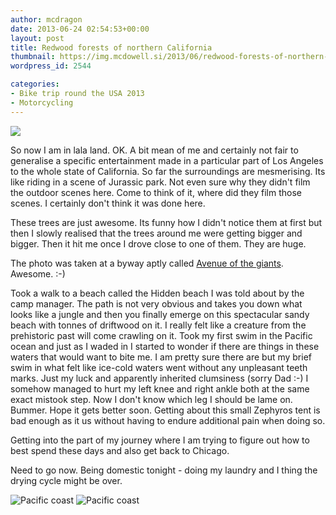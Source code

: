 ```yaml
---
author: mcdragon
date: 2013-06-24 02:54:53+00:00
layout: post
title: Redwood forests of northern California
thumbnail: https://img.mcdowell.si/2013/06/redwood-forests-of-northern-california.png
wordpress_id: 2544

categories:
- Bike trip round the USA 2013
- Motorcycling
---
```


![](https://img.mcdowell.si/2013/06/wpid-20130621_1422101-1.jpg)

So now I am in lala land. OK. A bit mean of me and certainly not fair to generalise a specific entertainment made in a particular part of Los Angeles to the whole state of California.
So far the surroundings are mesmerising. Its like riding in a scene of Jurassic park. Not even sure why they didn't film the outdoor scenes here. Come to think of it, where did they film those scenes. I certainly don't think it was done here.

These trees are just awesome. Its funny how I didn't notice them at first but then I slowly realised that the trees around me were getting bigger and bigger. Then it hit me once I drove close to one of them. They are huge.

The photo was taken at a byway aptly called [Avenue of the giants](https://en.wikipedia.org/wiki/Avenue_of_the_Giants). Awesome. :-)

Took a walk to a beach called the Hidden beach I was told about by the camp manager. The path is not very obvious and takes you down what looks like a jungle and then you finally emerge on this spectacular sandy beach with tonnes of driftwood on it. I really felt like a creature from the prehistoric past will come crawling on it. Took my first swim in the Pacific ocean and just as I waded in I started to wonder if there are things in these waters that would want to bite me. I am pretty sure there are but my brief swim in what felt like ice-cold waters went without any unpleasant teeth marks.
Just my luck and apparently inherited clumsiness (sorry Dad :-) I somehow managed to hurt my left knee and right ankle both at the same exact mistook step. Now I don't know which leg I should be lame on. Bummer. Hope it gets better soon. Getting about this small Zephyros tent is bad enough as it us without having to endure additional pain when doing so.

Getting into the part of my journey where I am trying to figure out how to best spend these days and also get back to Chicago.

Need to go now. Being domestic tonight - doing my laundry and I thing the drying cycle might be over.

![Pacific coast](https://img.mcdowell.si/2013/06/Pacific_coast_1.jpg "Pacific coast")
![Pacific coast](https://img.mcdowell.si/2013/06/Pacific_coast_2.jpg "Pacific coast")
